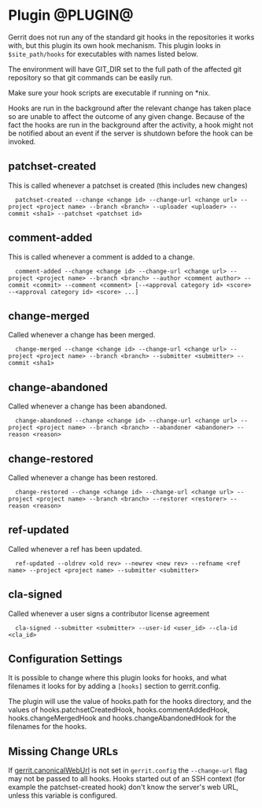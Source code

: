 Plugin @PLUGIN@
===============

Gerrit does not run any of the standard git hooks in the repositories
it works with, but this plugin its own hook mechanism. This plugin
looks in `$site_path/hooks` for executables with names listed below.

The environment will have GIT_DIR set to the full path of the
affected git repository so that git commands can be easily run.

Make sure your hook scripts are executable if running on *nix.

Hooks are run in the background after the relevant change has
taken place so are unable to affect the outcome of any given
change. Because of the fact the hooks are run in the background
after the activity, a hook might not be notified about an event if
the server is shutdown before the hook can be invoked.

patchset-created
----------------

This is called whenever a patchset is created (this includes new
changes)

```
  patchset-created --change <change id> --change-url <change url> --project <project name> --branch <branch> --uploader <uploader> --commit <sha1> --patchset <patchset id>
```

comment-added
-------------

This is called whenever a comment is added to a change.

```
  comment-added --change <change id> --change-url <change url> --project <project name> --branch <branch> --author <comment author> --commit <commit> --comment <comment> [--<approval category id> <score> --<approval category id> <score> ...]
```

change-merged
-------------

Called whenever a change has been merged.

```
  change-merged --change <change id> --change-url <change url> --project <project name> --branch <branch> --submitter <submitter> --commit <sha1>
```

change-abandoned
----------------

Called whenever a change has been abandoned.

```
  change-abandoned --change <change id> --change-url <change url> --project <project name> --branch <branch> --abandoner <abandoner> --reason <reason>
```

change-restored
---------------

Called whenever a change has been restored.

```
  change-restored --change <change id> --change-url <change url> --project <project name> --branch <branch> --restorer <restorer> --reason <reason>
```

ref-updated
-----------

Called whenever a ref has been updated.

```
  ref-updated --oldrev <old rev> --newrev <new rev> --refname <ref name> --project <project name> --submitter <submitter>
```

cla-signed
----------

Called whenever a user signs a contributor license agreement

```
  cla-signed --submitter <submitter> --user-id <user_id> --cla-id <cla_id>
```

Configuration Settings
----------------------

It is possible to change where this plugin looks for hooks, and what
filenames it looks for by adding a `[hooks]` section to gerrit.config.

The plugin will use the value of hooks.path for the hooks directory,
and the values of hooks.patchsetCreatedHook, hooks.commentAddedHook,
hooks.changeMergedHook and hooks.changeAbandonedHook for the filenames
for the hooks.

Missing Change URLs
-------------------

If [gerrit.canonicalWebUrl][1] is not set in `gerrit.config` the
`--change-url` flag may not be passed to all hooks.  Hooks started out
of an SSH context (for example the patchset-created hook) don't know
the server's web URL, unless this variable is configured.

[1]: ../../../Documentation/config-gerrit.html#gerrit.canonicalWebUrl

